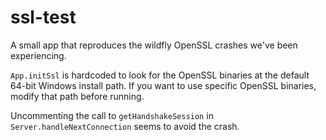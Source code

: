 # ssl-test

A small app that reproduces the wildfly OpenSSL crashes we've been experiencing.

`App.initSsl` is hardcoded to look for the OpenSSL binaries at the default 64-bit Windows install path. If you want to use specific OpenSSL binaries, modify that path before running.

Uncommenting the call to `getHandshakeSession` in `Server.handleNextConnection` seems to avoid the crash.
